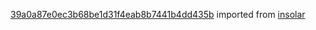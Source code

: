 [39a0a87e0ec3b68be1d31f4eab8b7441b4dd435b](https://github.com/insolar/insolar/commit/39a0a87e0ec3b68be1d31f4eab8b7441b4dd435b) imported from [insolar](https://github.com/insolar/insolar)
